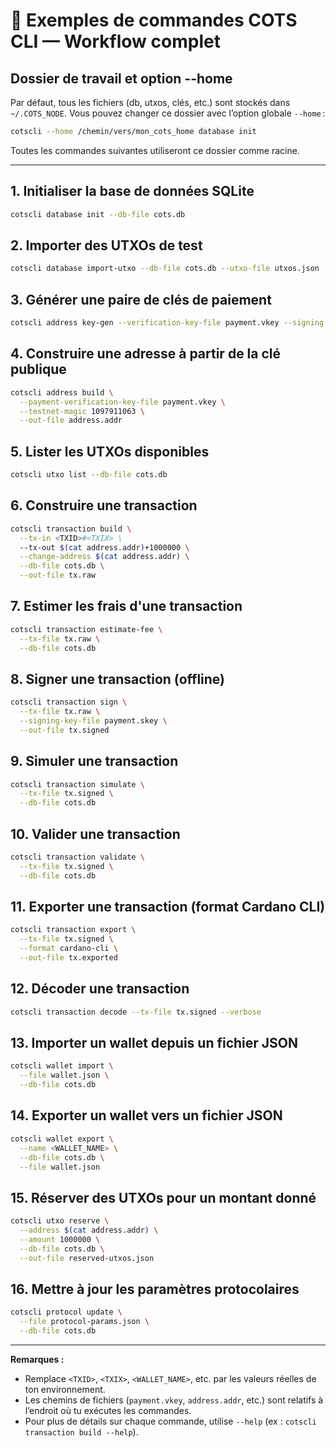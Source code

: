 # 🏁 Exemples de commandes COTS CLI — Workflow complet

## Dossier de travail et option --home

Par défaut, tous les fichiers (db, utxos, clés, etc.) sont stockés dans `~/.COTS_NODE`.
Vous pouvez changer ce dossier avec l’option globale `--home` :

```bash
cotscli --home /chemin/vers/mon_cots_home database init
```

Toutes les commandes suivantes utiliseront ce dossier comme racine.

---

## 1. Initialiser la base de données SQLite

```bash
cotscli database init --db-file cots.db
```

## 2. Importer des UTXOs de test

```bash
cotscli database import-utxo --db-file cots.db --utxo-file utxos.json
```

## 3. Générer une paire de clés de paiement

```bash
cotscli address key-gen --verification-key-file payment.vkey --signing-key-file payment.skey
```

## 4. Construire une adresse à partir de la clé publique

```bash
cotscli address build \
  --payment-verification-key-file payment.vkey \
  --testnet-magic 1097911063 \
  --out-file address.addr
```

## 5. Lister les UTXOs disponibles

```bash
cotscli utxo list --db-file cots.db
```

## 6. Construire une transaction

```bash
cotscli transaction build \
  --tx-in <TXID>#<TXIX> \
  --tx-out $(cat address.addr)+1000000 \
  --change-address $(cat address.addr) \
  --db-file cots.db \
  --out-file tx.raw
```

## 7. Estimer les frais d'une transaction

```bash
cotscli transaction estimate-fee \
  --tx-file tx.raw \
  --db-file cots.db
```

## 8. Signer une transaction (offline)

```bash
cotscli transaction sign \
  --tx-file tx.raw \
  --signing-key-file payment.skey \
  --out-file tx.signed
```

## 9. Simuler une transaction

```bash
cotscli transaction simulate \
  --tx-file tx.signed \
  --db-file cots.db
```

## 10. Valider une transaction

```bash
cotscli transaction validate \
  --tx-file tx.signed \
  --db-file cots.db
```

## 11. Exporter une transaction (format Cardano CLI)

```bash
cotscli transaction export \
  --tx-file tx.signed \
  --format cardano-cli \
  --out-file tx.exported
```

## 12. Décoder une transaction

```bash
cotscli transaction decode --tx-file tx.signed --verbose
```

## 13. Importer un wallet depuis un fichier JSON

```bash
cotscli wallet import \
  --file wallet.json \
  --db-file cots.db
```

## 14. Exporter un wallet vers un fichier JSON

```bash
cotscli wallet export \
  --name <WALLET_NAME> \
  --db-file cots.db \
  --file wallet.json
```

## 15. Réserver des UTXOs pour un montant donné

```bash
cotscli utxo reserve \
  --address $(cat address.addr) \
  --amount 1000000 \
  --db-file cots.db \
  --out-file reserved-utxos.json
```

## 16. Mettre à jour les paramètres protocolaires

```bash
cotscli protocol update \
  --file protocol-params.json \
  --db-file cots.db
```

---

**Remarques :**

- Remplace `<TXID>`, `<TXIX>`, `<WALLET_NAME>`, etc. par les valeurs réelles de ton environnement.
- Les chemins de fichiers (`payment.vkey`, `address.addr`, etc.) sont relatifs à l’endroit où tu exécutes les commandes.
- Pour plus de détails sur chaque commande, utilise `--help` (ex : `cotscli transaction build --help`).
